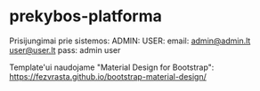 # prekybos-platforma

Prisijungimai prie sistemos:
                ADMIN:                  USER:
email:          admin@admin.lt          user@user.lt
pass:           admin                   user


Template'ui naudojame "Material Design for Bootstrap":
https://fezvrasta.github.io/bootstrap-material-design/
